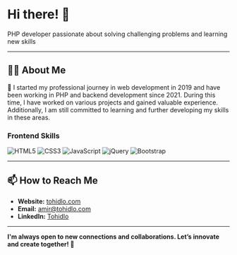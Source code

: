# Hi there! 👋
  PHP developer passionate about solving challenging problems and learning new skills

---

## 🧑‍💻 About Me
💬 I started my professional journey in web development in 2019 and have been working in PHP and backend development since 2021. During this time, I have worked on various projects and gained valuable experience. Additionally, I am still committed to learning and further developing my skills in these areas.


### **Frontend Skills**
![HTML5](https://img.shields.io/static/v1?style=for-the-badge&logo=html5)
![CSS3](https://img.shields.io/static/v1?style=for-the-badge&logo=css3)
![JavaScript](https://img.shields.io/static/v1?style=for-the-badge&logo=javascript)
![jQuery](https://img.shields.io/static/v1?style=for-the-badge&logo=jquery)
![Bootstrap](https://img.shields.io/static/v1?style=for-the-badge&logo=bootstrap)

---

## 📫 How to Reach Me
- **Website:** [tohidlo.com](https://tohidlo.com)
- **Email:** [amir@tohidlo.com](mailto:amir@tohidlo.com)
- **LinkedIn:** [Tohidlo](https://www.linkedin.com/in/tohidlo)

---

**I'm always open to new connections and collaborations. Let’s innovate and create together! 🚀**
